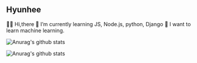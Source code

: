 ## Hyunhee
<div style="border:1px"></div>

🙌🏼 Hi,there
🌱 I’m currently learning JS, Node.js, python, Django
📓 I want to learn machine learning.


![Anurag's github stats](https://github-readme-stats.vercel.app/api?username=anuraghazra&show_icons=true)
<!--
**Hyoniii/Hyoniii** is a ✨ _special_ ✨ repository because its `README.md` (this file) appears on your GitHub profile.

Here are some ideas to get you started:

- 🔭 I’m currently working on ...
- 🌱 I’m currently learning ...
- 👯 I’m looking to collaborate on ...
- 🤔 I’m looking for help with ...
- 💬 Ask me about ...
- 📫 How to reach me: ...
- 😄 Pronouns: ...
- ⚡ Fun fact: ...
-->

![Anurag's github stats](https://github-readme-stats.vercel.app/api?username=Hyoniii&hide=stars)

